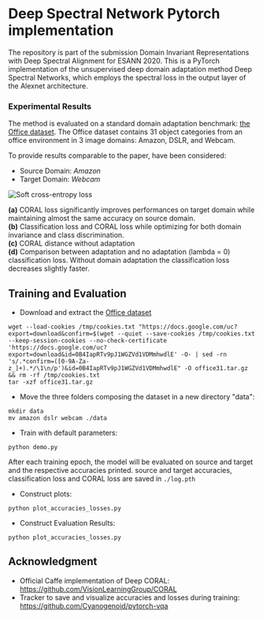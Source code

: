 # Deep Spectral Network Pytorch implementation

The repository is part of the submission Domain Invariant Representations with Deep Spectral Alignment for ESANN 2020.
This is a PyTorch implementation of the unsupervised deep domain adaptation method Deep Spectral Networks, which employs the spectral loss in the output layer of the Alexnet architecture.



### Experimental Results 
The method is evaluated on a standard domain adaptation benchmark: [the Office dataset][1].
The Office dataset contains 31 object categories from an office environment in 3 image domains: Amazon, DSLR, and Webcam.

To provide results comparable to the paper, have been considered:
- Source Domain: *Amazon*  
- Target Domain: *Webcam*

![Soft cross-entropy loss](./plots.png)

**(a)** CORAL loss significantly improves performances on target domain
 while maintaining almost the same accuracy on source domain.  
**(b)** Classification loss and CORAL loss while optimizing for both domain invariance and class discrimination.  
**(c)** CORAL distance without adaptation  
**(d)** Comparison between adaptation and no adaptation (lambda = 0) classification loss. Without domain adaptation the classification loss decreases slightly faster.


## Training and Evaluation

- Download and extract the [Office dataset][1]

```
wget --load-cookies /tmp/cookies.txt "https://docs.google.com/uc?export=download&confirm=$(wget --quiet --save-cookies /tmp/cookies.txt --keep-session-cookies --no-check-certificate 'https://docs.google.com/uc?export=download&id=0B4IapRTv9pJ1WGZVd1VDMmhwdlE' -O- | sed -rn 's/.*confirm=([0-9A-Za-z_]+).*/\1\n/p')&id=0B4IapRTv9pJ1WGZVd1VDMmhwdlE" -O office31.tar.gz && rm -rf /tmp/cookies.txt
tar -xzf office31.tar.gz
```

- Move the three folders composing the dataset in a new directory "data":
```
mkdir data
mv amazon dslr webcam ./data
```

- Train with default parameters:
```
python demo.py
```
After each training epoch, the model will be evaluated on source and target and the respective accuracies printed.
source and target accuracies, classification loss and CORAL loss are saved in `./log.pth`

- Construct plots:
```
python plot_accuracies_losses.py
```

- Construct Evaluation Results:
```
python plot_accuracies_losses.py
```

## Acknowledgment



- Official Caffe implementation of Deep CORAL: https://github.com/VisionLearningGroup/CORAL
- Tracker to save and visualize accuracies and losses during training: https://github.com/Cyanogenoid/pytorch-vqa




[0]: https://arxiv.org/abs/1607.01719
[1]: https://people.eecs.berkeley.edu/~jhoffman/domainadapt/#datasets_code



